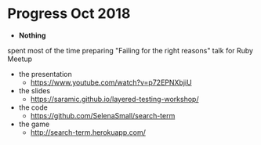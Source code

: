 # Progress Oct 2018

* **Nothing**

spent most of the time preparing "Failing for the right reasons" talk for Ruby Meetup

* the presentation
  * https://www.youtube.com/watch?v=p72EPNXbjiU
* the slides
  * https://saramic.github.io/layered-testing-workshop/
* the code
  * https://github.com/SelenaSmall/search-term
* the game
  * http://search-term.herokuapp.com/
